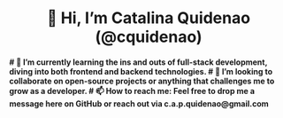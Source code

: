 <h1 align="center"> 👋 Hi, I’m Catalina Quidenao (@cquidenao) </h1>

<h4 👀 I’m interested in crafting digital experiences and solving real-world problems through code. </h4>
# 🌱 I’m currently learning the ins and outs of full-stack development, diving into both frontend and backend technologies.
# 💞️ I’m looking to collaborate on open-source projects or anything that challenges me to grow as a developer.
# 📫 How to reach me: Feel free to drop me a message here on GitHub or reach out via c.a.p.quidenao@gmail.com


